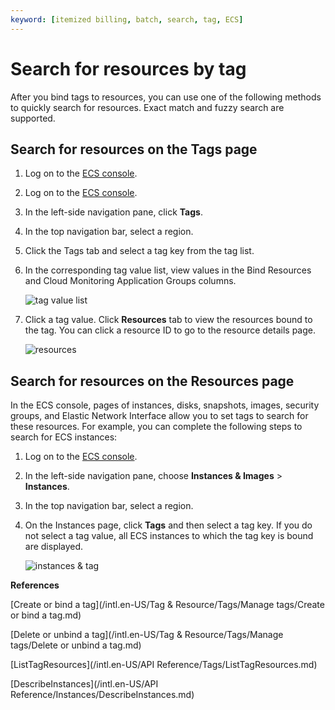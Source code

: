 ```yaml
---
keyword: [itemized billing, batch, search, tag, ECS]
---
```


# Search for resources by tag

After you bind tags to resources, you can use one of the following methods to quickly search for resources. Exact match and fuzzy search are supported.

## Search for resources on the Tags page

1.  Log on to the [ECS console](https://ecs.console.aliyun.com).

2.  Log on to the [ECS console](https://partners-intl.console.aliyun.com/#/ecs).

3.  In the left-side navigation pane, click **Tags**.

4.  In the top navigation bar, select a region.

5.  Click the Tags tab and select a tag key from the tag list.

6.  In the corresponding tag value list, view values in the Bind Resources and Cloud Monitoring Application Groups columns.

    ![tag value list](https://static-aliyun-doc.oss-accelerate.aliyuncs.com/assets/img/en-US/9727948951/p103653.png)

7.  Click a tag value. Click **Resources** tab to view the resources bound to the tag. You can click a resource ID to go to the resource details page.

    ![resources](https://static-aliyun-doc.oss-accelerate.aliyuncs.com/assets/img/en-US/0827948951/p103654.png)


## Search for resources on the Resources page

In the ECS console, pages of instances, disks, snapshots, images, security groups, and Elastic Network Interface allow you to set tags to search for these resources. For example, you can complete the following steps to search for ECS instances:

1.  Log on to the [ECS console](https://ecs.console.aliyun.com).

2.  In the left-side navigation pane, choose **Instances & Images** \> **Instances**.

3.  In the top navigation bar, select a region.

4.  On the Instances page, click **Tags** and then select a tag key. If you do not select a tag value, all ECS instances to which the tag key is bound are displayed.

    ![instances & tag](https://static-aliyun-doc.oss-accelerate.aliyuncs.com/assets/img/en-US/0827948951/p103657.png)


**References**  


[Create or bind a tag](/intl.en-US/Tag & Resource/Tags/Manage tags/Create or bind a tag.md)

[Delete or unbind a tag](/intl.en-US/Tag & Resource/Tags/Manage tags/Delete or unbind a tag.md)

[ListTagResources](/intl.en-US/API Reference/Tags/ListTagResources.md)

[DescribeInstances](/intl.en-US/API Reference/Instances/DescribeInstances.md)

